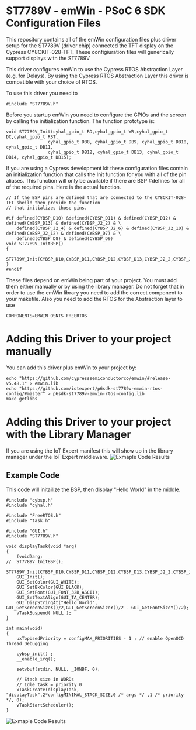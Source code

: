 # ST7789V - emWin - PSoC 6 SDK Configuration Files
This repository contains all of the emWin configuration files plus driver setup for the ST7789V (driver chip) connected the TFT display on the Cypress CY8CKIT-028-TFT.  These configiuration files will generically support displays with the ST7789V

This driver configures emWin to use the Cypress RTOS Abstraction Layer (e.g. for Delays).  By using the Cypress RTOS Abstraction Layer this driver is compatible with your choice of RTOS.

To use this driver you need to
```
#include "ST7789V.h"
```

Before you startup emWin you need to configure the GPIOs and the screen by calling the initialization function.  The function prototype is:
```
void ST7789V_Init(cyhal_gpio_t RD,cyhal_gpio_t WR,cyhal_gpio_t DC,cyhal_gpio_t RST,
                cyhal_gpio_t DB8, cyhal_gpio_t DB9, cyhal_gpio_t DB10, cyhal_gpio_t DB11,
                cyhal_gpio_t DB12, cyhal_gpio_t DB13, cyhal_gpio_t DB14, cyhal_gpio_t DB15);
```

If you are using a Cypress development kit these configuration files contain an initialization function that calls the Init function for you with all of the pin aliases.  This function will only be available if there are BSP #defines for all of the required pins.  Here is the actual function.
```
// If the BSP pins are defined that are connected to the CY8CKIT-028-TFT sheild then provide the function
// that initializes those pins.

#if defined(CYBSP_D10) &defined(CYBSP_D11) & defined(CYBSP_D12) & defined(CYBSP_D13) & defined(CYBSP_J2_2) & \
    defined(CYBSP_J2_4) & defined(CYBSP_J2_6) & defined(CYBSP_J2_10) & defined(CYBSP_J2_12) & defined(CYBSP_D7) & \
    defined(CYBSP_D8) & defined(CYBSP_D9)
void ST7789V_InitBSP()
{
    ST7789V_Init(CYBSP_D10,CYBSP_D11,CYBSP_D12,CYBSP_D13,CYBSP_J2_2,CYBSP_J2_4,CYBSP_J2_6,CYBSP_J2_10,CYBSP_J2_12,CYBSP_D7,CYBSP_D8,CYBSP_D9);
}
#endif
```

These files depend on emWin being part of your project.  You must add them either manually or by using the library manager.  Do not forget that in order to use the emWin library you need to add the correct component to your makefile.  Also you need to add the RTOS for the Abstraction layer to use
```
COMPONENTS=EMWIN_OSNTS FREERTOS
```


# Adding this Driver to your project manually
You can add this driver plus emWin to your project by:
```
echo "https://github.com/cypresssemiconductorco/emwin/#release-v5.48.1" > emwin.lib
echo "https://github.com/iotexpert/p6sdk-st7789v-emwin-rtos-config/#master" > p6sdk-st7789v-emwin-rtos-config.lib
make getlibs
```
# Adding this Driver to your project with the Library Manager
If you are using the IoT Expert manifest this will show up in the library manager under the IoT Expert middleware.
![Exmaple Code Results](https://raw.githubusercontent.com/iotexpert/p6sdk-st7789v-emwin-cyrtos-config/master/libraryManager.png)

## Example Code
This code will initailize the BSP, then display "Hello World" in the middle.
```
#include "cybsp.h"
#include "cyhal.h"

#include "FreeRTOS.h"
#include "task.h"

#include "GUI.h"
#include "ST7789V.h"

void displayTask(void *arg)
{
	(void)arg;
//	ST7789V_InitBSP();
	ST7789V_Init(CYBSP_D10,CYBSP_D11,CYBSP_D12,CYBSP_D13,CYBSP_J2_2,CYBSP_J2_4,CYBSP_J2_6,CYBSP_J2_10,CYBSP_J2_12,CYBSP_D7,CYBSP_D8,CYBSP_D9);
	GUI_Init();
	GUI_SetColor(GUI_WHITE);
	GUI_SetBkColor(GUI_BLACK);
	GUI_SetFont(GUI_FONT_32B_ASCII);
	GUI_SetTextAlign(GUI_TA_CENTER);
	GUI_DispStringAt("Hello World", GUI_GetScreenSizeX()/2,GUI_GetScreenSizeY()/2 - GUI_GetFontSizeY()/2);
	vTaskSuspend( NULL );
}

int main(void)
{
    uxTopUsedPriority = configMAX_PRIORITIES - 1 ; // enable OpenOCD Thread Debugging

    cybsp_init() ;
    __enable_irq();

    setvbuf(stdin, NULL, _IONBF, 0);

    // Stack size in WORDs
    // Idle task = priority 0
    xTaskCreate(displayTask, "displayTask",2*configMINIMAL_STACK_SIZE,0 /* args */ ,1 /* priority */, 0);
    vTaskStartScheduler();
}

```

![Exmaple Code Results](https://raw.githubusercontent.com/iotexpert/p6sdk-st7789v-emwin-cyrtos-config/master/st7789v.jpg)
